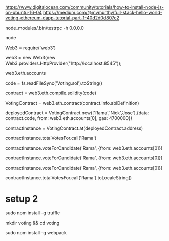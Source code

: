 ##

https://www.digitalocean.com/community/tutorials/how-to-install-node-js-on-ubuntu-16-04
https://medium.com/@mvmurthy/full-stack-hello-world-voting-ethereum-dapp-tutorial-part-1-40d2d0d807c2


node_modules/.bin/testrpc -h 0.0.0.0

node

Web3 = require('web3')

web3 = new Web3(new Web3.providers.HttpProvider("http://localhost:8545"));

web3.eth.accounts

code = fs.readFileSync('Voting.sol').toString()

contract = web3.eth.compile.solidity(code)

VotingContract = web3.eth.contract(contract.info.abiDefinition)

deployedContract = VotingContract.new(['Rama','Nick','Jose'],{data: contract.code, from: web3.eth.accounts[0], gas: 4700000})

contractInstance = VotingContract.at(deployedContract.address)

contractInstance.totalVotesFor.call('Rama')

contractInstance.voteForCandidate('Rama', {from: web3.eth.accounts[0]})

contractInstance.voteForCandidate('Rama', {from: web3.eth.accounts[0]})

contractInstance.voteForCandidate('Rama', {from: web3.eth.accounts[0]})

contractInstance.totalVotesFor.call('Rama').toLocaleString()


# setup 2

sudo npm install -g truffle

mkdir voting && cd voting

sudo npm install -g webpack